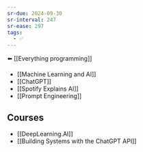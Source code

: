 ```yaml
---
sr-due: 2024-09-30
sr-interval: 247
sr-ease: 297
tags:
  - ✅
---
```

⬅️ [[Everything programming]]

- [[Machine Learning and AI]]
- [[ChatGPT]]
- [[Spotify Explains AI]]
- [[Prompt Engineering]]

## Courses
- [[DeepLearning.AI]]
- [[Building Systems with the ChatGPT API]]
